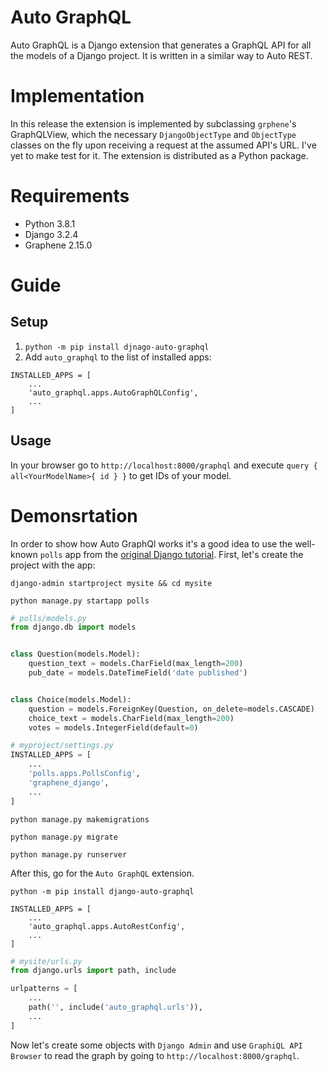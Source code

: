 # Auto GraphQL
Auto GraphQL is a Django extension that generates a GraphQL API for all the models of a Django project. It is written in a similar way to Auto REST.
# Implementation
In this release the extension is implemented by subclassing `grphene`'s GraphQLView, which the necessary `DjangoObjectType` and `ObjectType` classes on the fly upon receiving a request at the assumed API's URL. I've yet to make test for it. The extension is distributed as a Python package.
# Requirements
- Python 3.8.1
- Django 3.2.4
- Graphene 2.15.0

# Guide
## Setup
1. ```python -m pip install djnago-auto-graphql```
2. Add ```auto_graphql``` to the list of installed apps:
```
INSTALLED_APPS = [
    ...
    'auto_graphql.apps.AutoGraphQLConfig',
    ...
]
```
## Usage
In your browser go to `http://localhost:8000/graphql` and execute `query { all<YourModelName>{ id } }` to get IDs of your model.
# Demonsrtation
In order to show how Auto GraphQl works it's a good idea to use the well-known ```polls``` app from the [original Django tutorial](https://docs.djangoproject.com/en/3.0/intro/tutorial01/). First, let's create the project with the app:

```django-admin startproject mysite && cd mysite```

```python manage.py startapp polls```

``` python
# polls/models.py
from django.db import models


class Question(models.Model):
    question_text = models.CharField(max_length=200)
    pub_date = models.DateTimeField('date published')


class Choice(models.Model):
    question = models.ForeignKey(Question, on_delete=models.CASCADE)
    choice_text = models.CharField(max_length=200)
    votes = models.IntegerField(default=0)
```
``` python
# myproject/settings.py
INSTALLED_APPS = [
    ...
    'polls.apps.PollsConfig',
    'graphene_django',
    ...
]
```
```python manage.py makemigrations```

```python manage.py migrate```

```python manage.py runserver```

After this, go for the `Auto GraphQL` extension.

```python -m pip install django-auto-graphql```

```
INSTALLED_APPS = [
    ...
    'auto_graphql.apps.AutoRestConfig',
    ...
]
```

``` python
# mysite/urls.py
from django.urls import path, include

urlpatterns = [
    ...
    path('', include('auto_graphql.urls')),
    ...
]
```

Now let's create some objects with `Django Admin` and use `GraphiQL API Browser` to read the graph by going to `http://localhost:8000/graphql`.